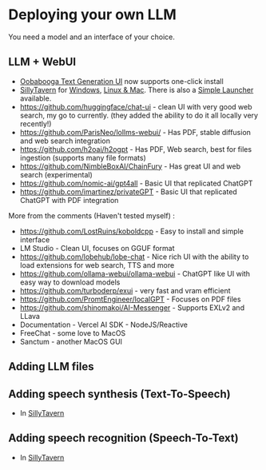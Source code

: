 # Deploying your own LLM

You need a model and an interface of your choice.

## LLM + WebUI

* [Oobabooga Text Generation UI](https://github.com/oobabooga/text-generation-webui) now supports one-click install
* [SillyTavern](https://docs.sillytavern.app/) for [Windows](https://docs.sillytavern.app/installation/windows/), [Linux & Mac](https://docs.sillytavern.app/installation/linuxmacos/). There is also a [Simple Launcher](https://sillytavernai.com/st-simplelauncher/) available.
* https://github.com/huggingface/chat-ui - clean UI with very good web search, my go to currently. (they added the ability to do it all locally very recently!)
* https://github.com/ParisNeo/lollms-webui/ - Has PDF, stable diffusion and web search integration
* https://github.com/h2oai/h2ogpt - Has PDF, Web search, best for files ingestion (supports many file formats)
* https://github.com/NimbleBoxAI/ChainFury - Has great UI and web search (experimental)
* https://github.com/nomic-ai/gpt4all - Basic UI that replicated ChatGPT
* https://github.com/imartinez/privateGPT - Basic UI that replicated ChatGPT with PDF integration

More from the comments (Haven't tested myself) :
* https://github.com/LostRuins/koboldcpp - Easy to install and simple interface
* LM Studio - Clean UI, focuses on GGUF format
* https://github.com/lobehub/lobe-chat - Nice rich UI with the ability to load extensions for web search, TTS and more
* https://github.com/ollama-webui/ollama-webui - ChatGPT like UI with easy way to download models
* https://github.com/turboderp/exui - very fast and vram efficient
* https://github.com/PromtEngineer/localGPT - Focuses on PDF files
* https://github.com/shinomakoi/AI-Messenger - Supports EXLv2 and LLava
* Documentation - Vercel AI SDK - NodeJS/Reactive
* FreeChat - some love to MacOS
* Sanctum - another MacOS GUI

## Adding LLM files

## Adding speech synthesis (Text-To-Speech)
* In [SillyTavern](https://docs.sillytavern.app/extras/extensions/tts/)

## Adding speech recognition (Speech-To-Text)
* In [SillyTavern](https://docs.sillytavern.app/extras/extensions/speech-recognition/)
